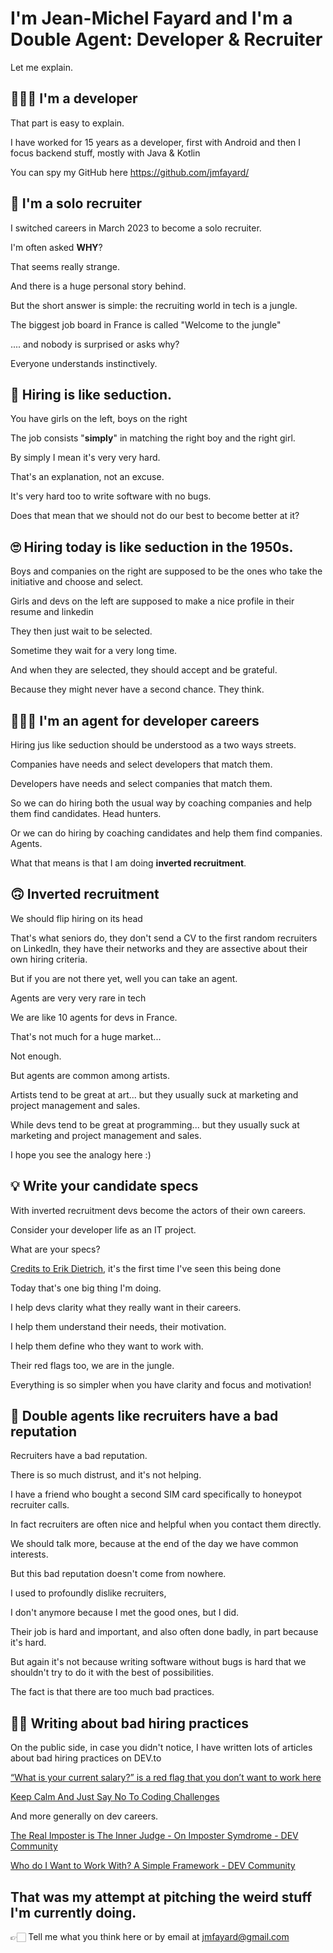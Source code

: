 # I'm Jean-Michel Fayard and I'm a Double Agent: Developer & Recruiter

Let me explain.

## 👨🏻‍💻 I'm a developer

That part is easy to explain.

I have worked for 15 years as a developer, first with Android and then I focus backend stuff, mostly with Java & Kotlin

You can spy my GitHub here
https://github.com/jmfayard/

## 🤨 I'm a solo recruiter

I switched careers in March 2023 to become a solo recruiter.

I'm often asked **WHY**? 

That seems really strange.

And there is a huge personal story behind.

But the short answer is simple: the recruiting world in tech is a jungle.

The biggest job board in France is called "Welcome to the jungle" 

.... and nobody is surprised or asks why?

Everyone understands instinctively.

## 🥰 Hiring is like seduction.

You have girls on the left, boys on the right

The job consists "**simply**" in matching the right boy and the right girl.

By simply I mean it's very very hard.

That's an explanation, not an excuse.

It's very hard too to write software with no bugs.

Does that mean that we should not do our best to become better at it?

## 🙄 Hiring today is like seduction in the 1950s.

Boys and companies on the right are supposed to be the ones who take the initiative and choose and  select.

Girls and devs on the left are supposed to make a nice profile in their resume and linkedin

They then just wait to be selected.

Sometime they wait for a very long time.

And when they are selected, they should accept and be grateful.

Because they might never have a second chance.
They think.

## 🕵🏻‍♂️ I'm an agent for developer careers

Hiring jus like seduction should be understood as a two ways streets.

Companies have needs and select developers that match them.

Developers have needs and select companies that match them.


So we can do hiring both the usual way by coaching companies and help them find candidates. 
Head hunters.

Or we can do hiring by coaching candidates and help them find companies. 
Agents.

What that means is that I am doing **inverted recruitment**. 

## 🙃  Inverted recruitment

We should flip hiring on its head

That's what seniors do, they don't send a CV to the first random recruiters on LinkedIn, they have their networks and they are assective about their own hiring criteria.

But if you are not there yet, well you can take an agent.

Agents are very very rare in tech

We are like 10 agents for devs in France.

That's not much for a huge market...

Not enough.

But agents are common among artists.

Artists tend to be great at art... but they usually suck at marketing and project management and sales.

While devs tend to be great at programming... but they usually suck at marketing and project management and sales.

I hope you see the analogy here :)

## 💡 Write your candidate specs

With inverted recruitment devs become the actors of their own careers.

Consider your developer life as an IT project.

What are your specs?

[Credits to Erik Dietrich](https://daedtech.com/my-candidate-description/), it's the first time I've seen this being done

Today that's one big thing I'm doing.

I help devs clarity what they really want in their careers.

I help them understand their needs, their motivation.

I help them define who they want to work with.

Their red flags too, we are in the jungle.

Everything is so simpler when you have clarity and focus and motivation!

## 🫣  Double agents like recruiters have a bad reputation

Recruiters have a bad reputation.

There is so much distrust, and it's not helping.

I have a friend who bought a second SIM card specifically to honeypot recruiter calls.

In fact recruiters are often nice and helpful when you contact them directly. 

We should talk more, because at the end of the day we have common interests.

But this bad reputation doesn't come from nowhere.

I used to profoundly dislike recruiters,

I don't anymore because I met the good ones, but I did.

Their job is hard and important, and also often done badly, in part because it's hard.

But again  it's not because writing software without bugs is hard that we shouldn't try to do it with the best of possibilities.

The fact is that there are too much bad practices.

## ✍🏻 Writing about bad hiring practices

On the public side, in case you didn't notice, I have written lots of articles about bad hiring practices on DEV.to

[“What is your current salary?” is a red flag that you don’t want to work here ](https://dev.to/jmfayard/what-is-your-current-salary-is-a-red-flag-that-you-don-t-want-to-work-here-3aji)

[Keep Calm And Just Say No To Coding Challenges](https://dev.to/jmfayard/keep-calm-and-just-say-no-to-coding-challenges-1a4)

And more generally on dev careers.

[The Real Imposter is The Inner Judge - On Imposter Symdrome - DEV Community](https://dev.to/jmfayard/the-real-imposter-is-the-inner-judge-3e01)

[Who do I Want to Work With? A Simple Framework - DEV Community](https://dev.to/jmfayard/who-do-i-want-to-work-with-a-simple-framework-3hnl)



## That was my attempt at pitching the weird stuff I'm currently doing.

👉🏻 Tell me what you think here or by email at jmfayard@gmail.com
